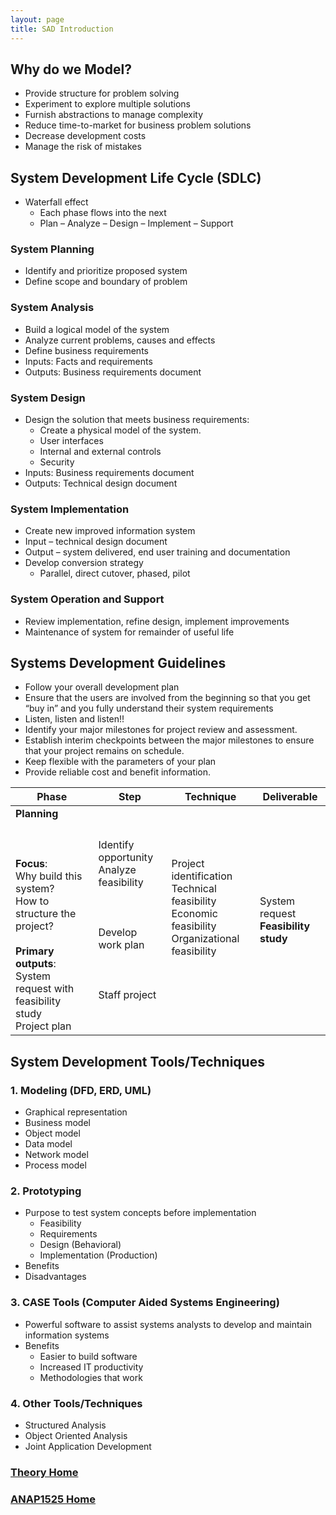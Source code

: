 ```yaml
---
layout: page
title: SAD Introduction
---
```


## Why do we Model?
* Provide structure for problem solving
* Experiment to explore multiple solutions
* Furnish abstractions to manage complexity
* Reduce time-to-market for business problem solutions
* Decrease development costs
* Manage the risk of mistakes

## System Development Life Cycle (SDLC)
* Waterfall effect
  * Each phase flows into the next
  * Plan – Analyze – Design – Implement – Support

### System Planning
* Identify and prioritize proposed system
* Define scope and boundary of problem

### System Analysis
* Build a logical model of the system
* Analyze current problems, causes and effects
* Define business requirements
* Inputs: Facts and requirements
* Outputs: Business requirements document

### System Design
* Design the solution that meets business requirements:
  * Create a physical model of the system.
  * User interfaces
  * Internal and external controls
  * Security
* Inputs: Business requirements document
* Outputs: Technical design document

### System Implementation
* Create new improved information system
* Input – technical design document
* Output – system delivered, end user training and documentation
* Develop conversion strategy
  * Parallel, direct cutover, phased, pilot

### System Operation and Support
* Review implementation, refine design, implement improvements
* Maintenance of system for remainder of useful life

## Systems Development Guidelines
 * Follow your overall development plan
* Ensure that the users are involved from the beginning so that you get “buy in” and you fully understand their system requirements
* Listen, listen and listen!!
* Identify your major milestones for project review and assessment.
* Establish interim checkpoints between the major milestones to ensure that your project remains on schedule.
* Keep flexible with the parameters of your plan
* Provide reliable cost and benefit information.


**Phase** | **Step** | **Technique** | **Deliverable**
----------|----------|---------------|----------------
**Planning**<br><br><br><br>**Focus**:<br>Why build this system?<br>How to structure the project?<br><br>**Primary outputs**:<br>System request with feasibility study<br>Project plan | Identify opportunity<br>Analyze feasibility <br><br><br><br>Develop work plan<br><br><br><br>Staff project| Project identification<br>Technical feasibility<br>Economic feasibility<br>Organizational feasibility<br><br><br> | System request<br>**Feasibility study**

## System Development Tools/Techniques
### 1. Modeling (DFD, ERD, UML)
* Graphical representation
* Business model
* Object model
* Data model
* Network model
* Process model

### 2. Prototyping
* Purpose to test system concepts before implementation
  * Feasibility
  * Requirements
  * Design (Behavioral)
  * Implementation (Production)
* Benefits
* Disadvantages

### 3. CASE Tools (Computer Aided Systems Engineering)
* Powerful software to assist systems analysts to develop and maintain information systems
* Benefits
  * Easier to build software
  * Increased IT productivity
  * Methodologies that work

### 4. Other Tools/Techniques
* Structured Analysis
* Object Oriented Analysis
* Joint Application Development

### [Theory Home](theory.md)
### [ANAP1525 Home](../)